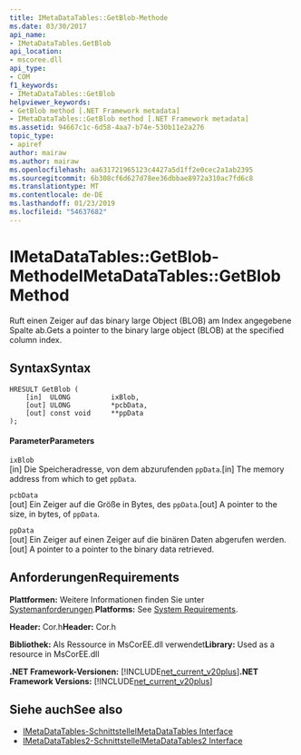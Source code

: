```yaml
---
title: IMetaDataTables::GetBlob-Methode
ms.date: 03/30/2017
api_name:
- IMetaDataTables.GetBlob
api_location:
- mscoree.dll
api_type:
- COM
f1_keywords:
- IMetaDataTables::GetBlob
helpviewer_keywords:
- GetBlob method [.NET Framework metadata]
- IMetaDataTables::GetBlob method [.NET Framework metadata]
ms.assetid: 94667c1c-6d58-4aa7-b74e-530b11e2a276
topic_type:
- apiref
author: mairaw
ms.author: mairaw
ms.openlocfilehash: aa631721965123c4427a5d1ff2e0cec2a1ab2395
ms.sourcegitcommit: 6b308cf6d627d78ee36dbbae8972a310ac7fd6c8
ms.translationtype: MT
ms.contentlocale: de-DE
ms.lasthandoff: 01/23/2019
ms.locfileid: "54637682"
---
```

# <a name="imetadatatablesgetblob-method"></a><span data-ttu-id="9c2ed-102">IMetaDataTables::GetBlob-Methode</span><span class="sxs-lookup"><span data-stu-id="9c2ed-102">IMetaDataTables::GetBlob Method</span></span>
<span data-ttu-id="9c2ed-103">Ruft einen Zeiger auf das binary large Object (BLOB) am Index angegebene Spalte ab.</span><span class="sxs-lookup"><span data-stu-id="9c2ed-103">Gets a pointer to the binary large object (BLOB) at the specified column index.</span></span>  
  
## <a name="syntax"></a><span data-ttu-id="9c2ed-104">Syntax</span><span class="sxs-lookup"><span data-stu-id="9c2ed-104">Syntax</span></span>  
  
```  
HRESULT GetBlob (  
    [in]  ULONG          ixBlob,  
    [out] ULONG          *pcbData,  
    [out] const void     **ppData  
);  
```  
  
#### <a name="parameters"></a><span data-ttu-id="9c2ed-105">Parameter</span><span class="sxs-lookup"><span data-stu-id="9c2ed-105">Parameters</span></span>  
 `ixBlob`  
 <span data-ttu-id="9c2ed-106">[in] Die Speicheradresse, von dem abzurufenden `ppData`.</span><span class="sxs-lookup"><span data-stu-id="9c2ed-106">[in] The memory address from which to get `ppData`.</span></span>  
  
 `pcbData`  
 <span data-ttu-id="9c2ed-107">[out] Ein Zeiger auf die Größe in Bytes, des `ppData`.</span><span class="sxs-lookup"><span data-stu-id="9c2ed-107">[out] A pointer to the size, in bytes, of `ppData`.</span></span>  
  
 `ppData`  
 <span data-ttu-id="9c2ed-108">[out] Ein Zeiger auf einen Zeiger auf die binären Daten abgerufen werden.</span><span class="sxs-lookup"><span data-stu-id="9c2ed-108">[out] A pointer to a pointer to the binary data retrieved.</span></span>  
  
## <a name="requirements"></a><span data-ttu-id="9c2ed-109">Anforderungen</span><span class="sxs-lookup"><span data-stu-id="9c2ed-109">Requirements</span></span>  
 <span data-ttu-id="9c2ed-110">**Plattformen:** Weitere Informationen finden Sie unter [Systemanforderungen](../../../../docs/framework/get-started/system-requirements.md).</span><span class="sxs-lookup"><span data-stu-id="9c2ed-110">**Platforms:** See [System Requirements](../../../../docs/framework/get-started/system-requirements.md).</span></span>  
  
 <span data-ttu-id="9c2ed-111">**Header:** Cor.h</span><span class="sxs-lookup"><span data-stu-id="9c2ed-111">**Header:** Cor.h</span></span>  
  
 <span data-ttu-id="9c2ed-112">**Bibliothek:** Als Ressource in MsCorEE.dll verwendet</span><span class="sxs-lookup"><span data-stu-id="9c2ed-112">**Library:** Used as a resource in MsCorEE.dll</span></span>  
  
 <span data-ttu-id="9c2ed-113">**.NET Framework-Versionen:** [!INCLUDE[net_current_v20plus](../../../../includes/net-current-v20plus-md.md)]</span><span class="sxs-lookup"><span data-stu-id="9c2ed-113">**.NET Framework Versions:** [!INCLUDE[net_current_v20plus](../../../../includes/net-current-v20plus-md.md)]</span></span>  
  
## <a name="see-also"></a><span data-ttu-id="9c2ed-114">Siehe auch</span><span class="sxs-lookup"><span data-stu-id="9c2ed-114">See also</span></span>
- [<span data-ttu-id="9c2ed-115">IMetaDataTables-Schnittstelle</span><span class="sxs-lookup"><span data-stu-id="9c2ed-115">IMetaDataTables Interface</span></span>](../../../../docs/framework/unmanaged-api/metadata/imetadatatables-interface.md)
- [<span data-ttu-id="9c2ed-116">IMetaDataTables2-Schnittstelle</span><span class="sxs-lookup"><span data-stu-id="9c2ed-116">IMetaDataTables2 Interface</span></span>](../../../../docs/framework/unmanaged-api/metadata/imetadatatables2-interface.md)
